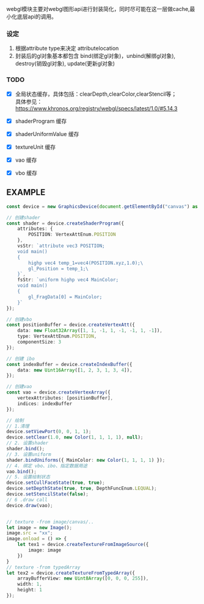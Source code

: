 

webgl模块主要对webgl图形api进行封装简化，同时尽可能在这一层做cache,最小化底层api的调用。

### 设定
1. 根据attribute type来决定 attributelocation
2. 封装后的gl对象基本都包含 bind(绑定gl对象)，unbind(解绑gl对象), destroy(销毁gl对象), update(更新gl对象)

### TODO
- [x] 全局状态缓存，具体包括：clearDepth,clearColor,clearStencil等；  
具体参见：https://www.khronos.org/registry/webgl/specs/latest/1.0/#5.14.3
- [x] shaderProgram 缓存
- [x] shaderUniformValue 缓存
- [x] textureUnit 缓存
- [x] vao 缓存
- [x] vbo 缓存


## EXAMPLE
``` typescript
const device = new GraphicsDevice(document.getElementById("canvas") as HTMLCanvasElement);

// 创建shader
const shader = device.createShaderProgram({
    attributes: {
        POSITION: VertexAttEnum.POSITION
    },
    vsStr: `attribute vec3 POSITION;
    void main()
    {
        highp vec4 temp_1=vec4(POSITION.xyz,1.0);\
        gl_Position = temp_1;\
    }`,
    fsStr: `uniform highp vec4 MainColor;
    void main()
    {
        gl_FragData[0] = MainColor;
    }`
});

// 创建vbo
const positionBuffer = device.createVertexAtt({
    data: new Float32Array([1, 1, -1, 1, -1, -1, 1, -1]),
    type: VertexAttEnum.POSITION,
    componentSize: 3
});

// 创建 ibo
const indexBuffer = device.createIndexBuffer({
    data: new Uint16Array([1, 2, 3, 1, 3, 4]),
});

// 创建vao
const vao = device.createVertexArray({
    vertexAttributes: [positionBuffer],
    indices: indexBuffer
});

// 绘制
// 1.清理
device.setViewPort(0, 0, 1, 1);
device.setClear(1.0, new Color(1, 1, 1, 1), null);
// 2. 设置shader
shader.bind();
// 3. 设置uniform
shader.bindUniforms({ MainColor: new Color(1, 1, 1, 1) });
// 4. 绑定 vbo、ibo、指定数据用途
vao.bind();
// 5. 设置绘制状态
device.setCullFaceState(true, true);
device.setDepthState(true, true, DepthFuncEnum.LEQUAL);
device.setStencilState(false);
// 6 .draw call
device.draw(vao);


// texture -from image/canvas/..
let image = new Image();
image.src = "xx";
image.onload = () => {
    let tex1 = device.createTextureFromImageSource({
        image: image
    })
}
// texture -from typedArray
let tex2 = device.createTextureFromTypedArray({
    arrayBufferView: new Uint8Array([0, 0, 0, 255]),
    width: 1,
    height: 1
});


```
